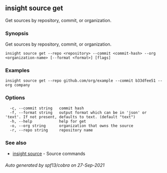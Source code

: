## insight source get

Get sources by repository, commit, or organization.

### Synopsis

Get sources by repository, commit, or organization.

```
insight source get --repo <repository> --commit <commit-hash> --org <organization-name> [--format <format>] [flags]
```

### Examples

```
insight source get --repo github.com/org/example --commit b33dfee51 --org company
```

### Options

```
  -c, --commit string   commit hash
  -f, --format string   output format which can be in 'json' or 'text'. If not present, defaults to text. (default "text")
  -h, --help            help for get
  -o, --org string      organization that owns the source
  -r, --repo string     repository name
```

### See also

* [insight source](insight_source.md)	 - Source commands

###### Auto generated by spf13/cobra on 27-Sep-2021
